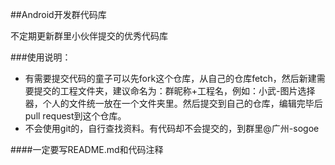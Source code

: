 ##Android开发群代码库
  
不定期更新群里小伙伴提交的优秀代码库

###使用说明：
* 有需要提交代码的童子可以先fork这个仓库，从自己的仓库fetch，然后新建需要提交的工程文件夹，建议命名为：群昵称+工程名，例如：小武-图片选择器，个人的文件统一放在一个文件夹里。然后提交到自己的仓库，编辑完毕后pull request到这个仓库。
* 不会使用git的，自行查找资料。有代码却不会提交的，到群里@广州-sogoe

####一定要写README.md和代码注释
